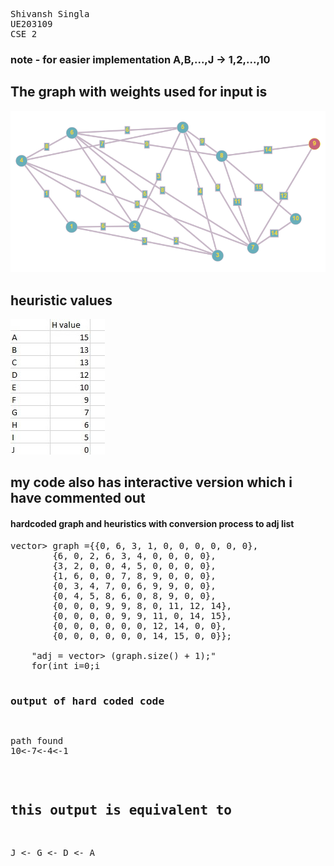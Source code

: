 <pre>
Shivansh Singla
UE203109
CSE 2
</pre>

### note - for easier implementation A,B,...,J -> 1,2,...,10

## The graph with weights used for input is

![alt text](KBSIefKCUKbCsmeF.png "The graph")

## heuristic values

![alt text1](Agraph.jpg "the heuristic values")

## my code also has interactive version which i have commented out

#### hardcoded graph and heuristics with conversion process to adj list

<pre>
vector<vector<int>> graph ={{0, 6, 3, 1, 0, 0, 0, 0, 0, 0}, 
        {6, 0, 2, 6, 3, 4, 0, 0, 0, 0}, 
        {3, 2, 0, 0, 4, 5, 0, 0, 0, 0}, 
        {1, 6, 0, 0, 7, 8, 9, 0, 0, 0}, 
        {0, 3, 4, 7, 0, 6, 9, 9, 0, 0}, 
        {0, 4, 5, 8, 6, 0, 8, 9, 0, 0}, 
        {0, 0, 0, 9, 9, 8, 0, 11, 12, 14}, 
        {0, 0, 0, 0, 9, 9, 11, 0, 14, 15}, 
        {0, 0, 0, 0, 0, 0, 12, 14, 0, 0}, 
        {0, 0, 0, 0, 0, 0, 14, 15, 0, 0}};
    
    "adj = vector<vector<pii>> (graph.size() + 1);"
    for(int i=0;i<graph.size();i++)
    {
        for(int j=0;j<graph.size();j++)
        {
            if(graph[i][j] == 0){continue;}
            adj[i+1].push_back( {j+1,graph[i][j]} );
        }
    }
    h = {{1,15},{2,13},{3,13},{4,12},{5,10},{6,9},{7,7},{8,6},{9,5},{10,0}};
</pre>

### output of hard coded code

<pre>
path found
10<-7<-4<-1
</pre>

## this output is equivalent to

J <- G <- D <- A
